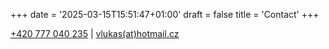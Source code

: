 +++
date = '2025-03-15T15:51:47+01:00'
draft = false
title = 'Contact'
+++

[+420 777 040 235](tel:+420777040235) | [vlukas(at)hotmail.cz](mailto:vlukas@hotmail.cz)

